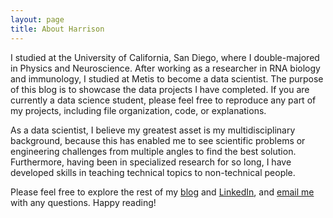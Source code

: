 ```yaml
---
layout: page
title: About Harrison
---
```


I studied at the University of California, San Diego, where I double-majored in Physics and Neuroscience. After working as a researcher in RNA biology and immunology, I studied at Metis to become a data scientist. The purpose of this blog is to showcase the data projects I have completed. If you are currently a data science student, please feel free to reproduce any part of my projects, including file organization, code, or explanations.

As a data scientist, I believe my greatest asset is my multidisciplinary background, because this has enabled me to see scientific problems or engineering challenges from multiple angles to find the best solution. Furthermore, having been in specialized research for so long, I have developed skills in teaching technical topics to non-technical people.

Please feel free to explore the rest of my [blog](https://harrisonized.github.io/archive) and [LinkedIn](https://www.linkedin.com/in/harrisonized), and [email me](mailto:harrison.c.wang@gmail.com) with any questions. Happy reading!
